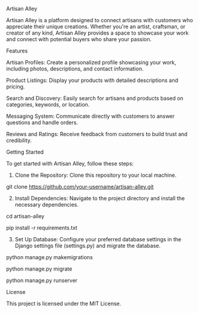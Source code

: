 Artisan Alley

Artisan Alley is a platform designed to connect artisans with customers who appreciate their unique creations. Whether you're an artist, craftsman, or creator of any kind, Artisan Alley provides a space to showcase your work and connect with potential buyers who share your passion.

Features

Artisan Profiles: Create a personalized profile showcasing your work, including photos, descriptions, and contact information.

Product Listings: Display your products with detailed descriptions and pricing.

Search and Discovery: Easily search for artisans and products based on categories, keywords, or location.

Messaging System: Communicate directly with customers to answer questions and handle orders.

Reviews and Ratings: Receive feedback from customers to build trust and credibility.

Getting Started

To get started with Artisan Alley, follow these steps:

1. Clone the Repository: Clone this repository to your local machine.
 
  git clone https://github.com/your-username/artisan-alley.git
  
2. Install Dependencies: Navigate to the project directory and install the necessary dependencies.

  cd artisan-alley
  
  pip install -r requirements.txt
  
3. Set Up Database: Configure your preferred database settings in the Django settings file (settings.py) and migrate the database.
   
  python manage.py makemigrations
  
  python manage.py migrate
  
  python manage.py runserver

License

This project is licensed under the MIT License.






